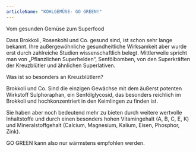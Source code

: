 ```yaml
---
articleName: "KOHLGEMÜSE- GO GREEN!"
---
```



Vom gesunden Gemüse zum Superfood

Dass Brokkoli, Rosenkohl und Co. gesund sind, ist schon sehr lange bekannt.
Ihre außergewöhnliche gesundheitliche Wirksamkeit aber wurde erst durch zahlreiche  Studien wissenschaftlich belegt.
Mittlerweile spricht man von „Pflanzlichen Superhelden“, Senfölbomben, von den Superkräften der Kreuzblütler und ähnlichen Superlativen.

Was ist so besonders an Kreuzblütlern?

Brokkoli und Co. Sind die einzigen Gewächse mit dem äußerst potenten Wirkstoff Sulphoraphan, ein Senfölglycosid, das besonders reichlich im Brokkoli und hochkonzentriert in den Keimlingen zu finden ist.

Sie haben aber noch bedeutend mehr zu bieten durch weitere wertvolle  Inhaltstoffe und durch einen besonders hohen Vitamingehalt (A, B, C, E, K) und Mineralstoffgehalt (Calcium, Magnesium, Kalium, Eisen, Phosphor, Zink).

GO GREEN  kann also nur wärmstens empfohlen werden.

